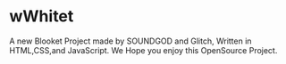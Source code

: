 # wWhitet
A new Blooket Project made by SOUNDGOD and Glitch, Written in HTML,CSS,and JavaScript.
We Hope you enjoy this OpenSource Project.
